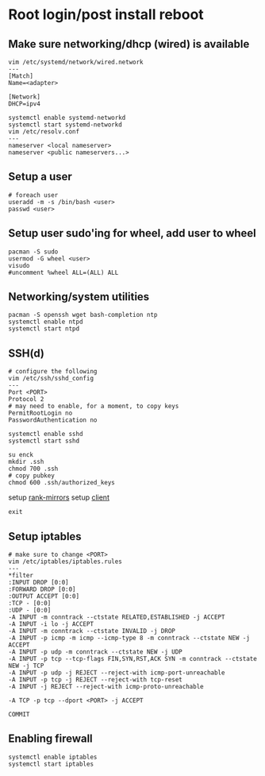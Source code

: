 # Root login/post install reboot

## Make sure networking/dhcp (wired) is available
```
vim /etc/systemd/network/wired.network
---
[Match]
Name=<adapter>

[Network]
DHCP=ipv4
```

```
systemctl enable systemd-networkd
systemctl start systemd-networkd
vim /etc/resolv.conf
---
nameserver <local nameserver>
nameserver <public nameservers...>
```

## Setup a user
```
# foreach user
useradd -m -s /bin/bash <user>
passwd <user>
```

## Setup user sudo'ing for wheel, add user to wheel
```
pacman -S sudo
usermod -G wheel <user>
visudo
#uncomment %wheel ALL=(ALL) ALL
```

## Networking/system utilities
```
pacman -S openssh wget bash-completion ntp
systemctl enable ntpd
systemctl start ntpd
```

## SSH(d)
```
# configure the following
vim /etc/ssh/sshd_config
---
Port <PORT>
Protocol 2
# may need to enable, for a moment, to copy keys
PermitRootLogin no
PasswordAuthentication no
```

```
systemctl enable sshd
systemctl start sshd
```

```
su enck
mkdir .ssh
chmod 700 .ssh
# copy pubkey
chmod 600 .ssh/authorized_keys
```

setup [rank-mirrors](https://github.com/epiphyte/rank-mirrors)
setup [client](https://github.com/enckse/clients)

```
exit
```

## Setup iptables
```
# make sure to change <PORT>
vim /etc/iptables/iptables.rules
---
*filter
:INPUT DROP [0:0]
:FORWARD DROP [0:0]
:OUTPUT ACCEPT [0:0]
:TCP - [0:0]
:UDP - [0:0]
-A INPUT -m conntrack --ctstate RELATED,ESTABLISHED -j ACCEPT
-A INPUT -i lo -j ACCEPT
-A INPUT -m conntrack --ctstate INVALID -j DROP
-A INPUT -p icmp -m icmp --icmp-type 8 -m conntrack --ctstate NEW -j ACCEPT
-A INPUT -p udp -m conntrack --ctstate NEW -j UDP
-A INPUT -p tcp --tcp-flags FIN,SYN,RST,ACK SYN -m conntrack --ctstate NEW -j TCP
-A INPUT -p udp -j REJECT --reject-with icmp-port-unreachable
-A INPUT -p tcp -j REJECT --reject-with tcp-reset
-A INPUT -j REJECT --reject-with icmp-proto-unreachable

-A TCP -p tcp --dport <PORT> -j ACCEPT

COMMIT
```

## Enabling firewall
```
systemctl enable iptables
systemctl start iptables
```
